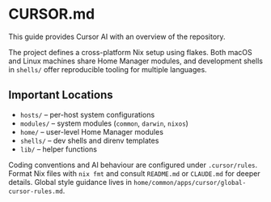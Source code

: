 # CURSOR.md

This guide provides Cursor AI with an overview of the repository.

The project defines a cross-platform Nix setup using flakes. Both macOS and Linux machines share Home Manager modules, and development shells in `shells/` offer reproducible tooling for multiple languages.

## Important Locations
- `hosts/` – per-host system configurations
- `modules/` – system modules (`common`, `darwin`, `nixos`)
- `home/` – user-level Home Manager modules
- `shells/` – dev shells and direnv templates
- `lib/` – helper functions

Coding conventions and AI behaviour are configured under `.cursor/rules`. Format Nix files with `nix fmt` and consult `README.md` or `CLAUDE.md` for deeper details. Global style guidance lives in `home/common/apps/cursor/global-cursor-rules.md`.
